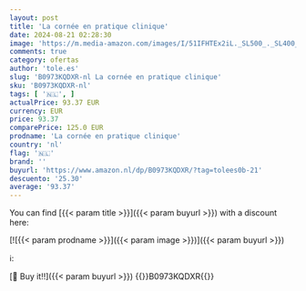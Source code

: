```yaml
---
layout: post
title: 'La cornée en pratique clinique'
date: 2024-08-21 02:28:30
image: 'https://m.media-amazon.com/images/I/51IFHTEx2iL._SL500_._SL400_.jpg'
comments: true
category: ofertas
author: 'tole.es'
slug: 'B0973KQDXR-nl La cornée en pratique clinique'
sku: 'B0973KQDXR-nl'
tags: [ '🇳🇱', ]
actualPrice: 93.37 EUR
currency: EUR
price: 93.37
comparePrice: 125.0 EUR
prodname: 'La cornée en pratique clinique'
country: 'nl'
flag: '🇳🇱'
brand: ''
buyurl: 'https://www.amazon.nl/dp/B0973KQDXR/?tag=tolees0b-21'
descuento: '25.30'
average: '93.37'
---
```


You can find [{{< param title >}}]({{< param buyurl >}}) with a discount here:

[![{{< param prodname >}}]({{< param image >}})]({{< param buyurl >}})

ℹ️:


[🛒 Buy it!!]({{< param buyurl >}})
{{<world>}}B0973KQDXR{{</world>}}
